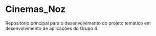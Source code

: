 # Cinemas_Noz
Repositório principal para o desenvolvimento do projeto temático em desenvolvimento de aplicações  do Grupo 4.
